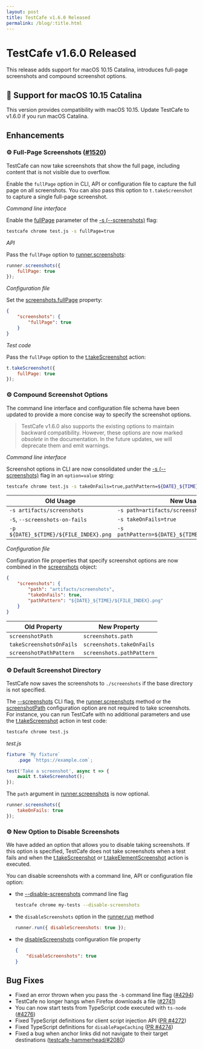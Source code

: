 ```yaml
---
layout: post
title: TestCafe v1.6.0 Released
permalink: /blog/:title.html
---
```

# TestCafe v1.6.0 Released

This release adds support for macOS 10.15 Catalina, introduces full-page screenshots and compound screenshot options.

<!--more-->

## 🌟 Support for macOS 10.15 Catalina

This version provides compatibility with macOS 10.15. Update TestCafe to v1.6.0 if you run macOS Catalina.

## Enhancements

### ⚙ Full-Page Screenshots ([#1520](https://github.com/DevExpress/testcafe/issues/1520))

TestCafe can now take screenshots that show the full page, including content that is not visible due to overflow.

Enable the `fullPage` option in CLI, API or configuration file to capture the full page on all screenshots. You can also pass this option to `t.takeScreenshot` to capture a single full-page screenshot.

*Command line interface*

Enable the [fullPage](../documentation/reference/command-line-interface.md#fullpage) parameter of the [-s (--screenshots)](../documentation/reference/command-line-interface.md#-s---screenshots-optionvalueoption2value2) flag:

```sh
testcafe chrome test.js -s fullPage=true
```

*API*

Pass the `fullPage` option to [runner.screenshots](../documentation/reference/testcafe-api/runner/screenshots.md):

```js
runner.screenshots({
    fullPage: true
});
```

*Configuration file*

Set the [screenshots.fullPage](../documentation/reference/configuration-file.md#screenshotsfullpage) property:

```json
{
    "screenshots": {
        "fullPage": true
    }
}
```

*Test code*

Pass the `fullPage` option to the [t.takeScreenshot](../documentation/reference/test-api/testcontroller/takescreenshot.md) action:

```js
t.takeScreenshot({
    fullPage: true
});
```

### ⚙ Compound Screenshot Options

The command line interface and configuration file schema have been updated to provide a more concise way to specify the screenshot options.

> TestCafe v1.6.0 also supports the existing options to maintain backward compatibility. However, these options are now marked *obsolete* in the documentation. In the future updates, we will deprecate them and emit warnings.

*Command line interface*

Screenshot options in CLI are now consolidated under the [-s (--screenshots)](../documentation/reference/command-line-interface.md#-s---screenshots-optionvalueoption2value2) flag in an `option=value` string:

```sh
testcafe chrome test.js -s takeOnFails=true,pathPattern=${DATE}_${TIME}/${FILE_INDEX}.png
```

Old Usage                                      | New Usage
---------------------------------------------- | -----------
`-s artifacts/screenshots`                     | `-s path=artifacts/screenshots`
`-S`, `--screenshots-on-fails`                 | `-s takeOnFails=true`
`-p ${DATE}_${TIME}/${FILE_INDEX}.png`         | `-s pathPattern=${DATE}_${TIME}/${FILE_INDEX}.png`

*Configuration file*

Configuration file properties that specify screenshot options are now combined in the [screenshots](../documentation/reference/configuration-file.md#screenshots) object:

```json
{
    "screenshots": {
        "path": "artifacts/screenshots",
        "takeOnFails": true,
        "pathPattern": "${DATE}_${TIME}/${FILE_INDEX}.png"
    }
}
```

Old Property             | New Property
------------------------ | ----------------------------
`screenshotPath`         | `screenshots.path`
`takeScreenshotsOnFails` | `screenshots.takeOnFails`
`screenshotPathPattern`  | `screenshots.pathPattern`

### ⚙ Default Screenshot Directory

TestCafe now saves the screenshots to `./screenshots` if the base directory is not specified.

The [--screenshots](../documentation/reference/command-line-interface.md#-s---screenshots-optionvalueoption2value2) CLI flag, the [runner.screenshots](../documentation/reference/testcafe-api/runner/screenshots.md) method or the [screenshotPath](../documentation/reference/configuration-file.md#screenshotpath) configuration option are not required to take screenshots. For instance, you can run TestCafe with no additional parameters and use the [t.takeScreenshot](../documentation/reference/test-api/testcontroller/takescreenshot.md) action in test code:

```sh
testcafe chrome test.js
```

*test.js*

```js
fixture `My fixture`
    .page `https://example.com`;

test('Take a screenshot', async t => {
    await t.takeScreenshot();
});
```

The `path` argument in [runner.screenshots](../documentation/reference/testcafe-api/runner/screenshots.md) is now optional.

```js
runner.screenshots({
    takeOnFails: true
});
```

### ⚙ New Option to Disable Screenshots

We have added an option that allows you to disable taking screenshots. If this option is specified, TestCafe does not take screenshots when a test fails and when the [t.takeScreenshot](../documentation/reference/test-api/testcontroller/takescreenshot.md) or [t.takeElementScreenshot](../documentation/reference/test-api/testcontroller/takeelementscreenshot.md) action is executed.

You can disable screenshots with a command line, API or configuration file option:

* the [--disable-screenshots](../documentation/reference/command-line-interface.md#--disable-screenshots) command line flag

    ```sh
    testcafe chrome my-tests --disable-screenshots
    ```

* the `disableScreenshots` option in the [runner.run](../documentation/reference/testcafe-api/runner/run.md) method

    ```js
    runner.run({ disableScreenshots: true });
    ```

* the [disableScreenshots](../documentation/reference/configuration-file.md#disablescreenshots) configuration file property

    ```json
    {
        "disableScreenshots": true
    }
    ```

## Bug Fixes

* Fixed an error thrown when you pass the `-b` command line flag ([#4294](https://github.com/DevExpress/testcafe/issues/4294))
* TestCafe no longer hangs when Firefox downloads a file ([#2741](https://github.com/DevExpress/testcafe/issues/2741))
* You can now start tests from TypeScript code executed with `ts-node` ([#4276](https://github.com/DevExpress/testcafe/issues/4276))
* Fixed TypeScript definitions for client script injection API ([PR #4272](https://github.com/DevExpress/testcafe/pull/4272))
* Fixed TypeScript definitions for `disablePageCaching` ([PR #4274](https://github.com/DevExpress/testcafe/pull/4274))
* Fixed a bug when anchor links did not navigate to their target destinations ([testcafe-hammerhead/#2080](https://github.com/DevExpress/testcafe-hammerhead/issues/2080))
